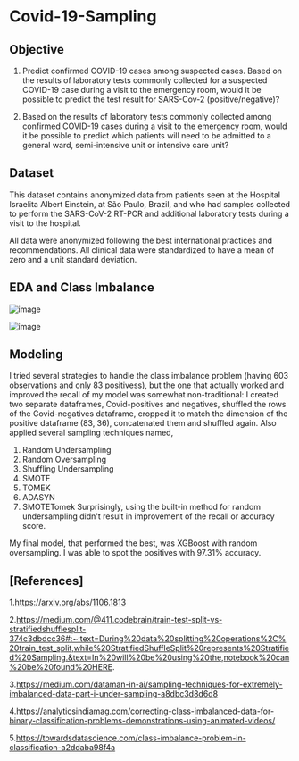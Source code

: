 # Covid-19-Sampling

## Objective
1. Predict confirmed COVID-19 cases among suspected cases.
Based on the results of laboratory tests commonly collected for a suspected COVID-19 case during a visit to the emergency room, would it be possible to predict the test result for SARS-Cov-2 (positive/negative)?

2. Based on the results of laboratory tests commonly collected among confirmed COVID-19 cases during a visit to the emergency room, would it be possible to predict which patients will need to be admitted to a general ward, semi-intensive unit or intensive care unit?

## Dataset
This dataset contains anonymized data from patients seen at the Hospital Israelita Albert Einstein, at São Paulo, Brazil, and who had samples collected to perform the SARS-CoV-2 RT-PCR and additional laboratory tests during a visit to the hospital.

All data were anonymized following the best international practices and recommendations. All clinical data were standardized to have a mean of zero and a unit standard deviation.

## EDA and Class Imbalance
![image](https://user-images.githubusercontent.com/46320744/130268877-99b3f4d6-9e70-4d4a-9030-f2d8f0c7604f.png)

![image](https://user-images.githubusercontent.com/46320744/130269276-36c4d566-4643-4828-b05c-f8503401a9dc.png)

## Modeling
I tried several strategies to handle the class imbalance problem (having 603 observations and only 83 positivess), but the one that actually worked and improved the recall of my model was somewhat non-traditional: I created two separate dataframes, Covid-positives and negatives, shuffled the rows of the Covid-negatives dataframe, cropped it to match the dimension of the positive dataframe (83, 36), concatenated them and shuffled again. Also applied several sampling techniques named, 
1. Random Undersampling
2. Random Oversampling
3. Shuffling Undersampling
4. SMOTE
5. TOMEK
6. ADASYN
7. SMOTETomek
Surprisingly, using the built-in method for random undersampling didn't result in improvement of the recall or accuracy score.

My final model, that performed the best, was XGBoost with  random oversampling. I was able to spot the positives with 97.31% accuracy.


## [References]

1.https://arxiv.org/abs/1106.1813

2.https://medium.com/@411.codebrain/train-test-split-vs-stratifiedshufflesplit-374c3dbdcc36#:~:text=During%20data%20splitting%20operations%2C%20train_test_split,while%20StratifiedShuffleSplit%20represents%20Stratified%20Sampling.&text=In%20will%20be%20using%20the,notebook%20can%20be%20found%20HERE.

3.https://medium.com/dataman-in-ai/sampling-techniques-for-extremely-imbalanced-data-part-i-under-sampling-a8dbc3d8d6d8

4.https://analyticsindiamag.com/correcting-class-imbalanced-data-for-binary-classification-problems-demonstrations-using-animated-videos/

5.https://towardsdatascience.com/class-imbalance-problem-in-classification-a2ddaba98f4a
